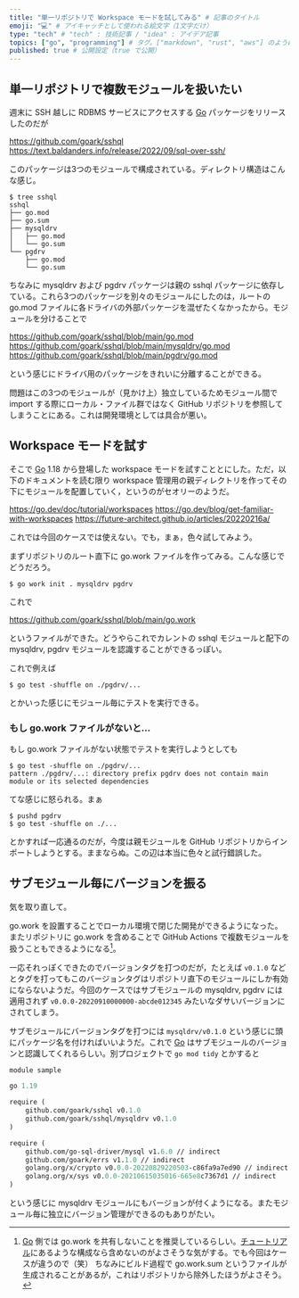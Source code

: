 ```yaml
---
title: "単一リポジトリで Workspace モードを試してみる" # 記事のタイトル
emoji: "💻" # アイキャッチとして使われる絵文字（1文字だけ）
type: "tech" # "tech" : 技術記事 / "idea" : アイデア記事
topics: ["go", "programming"] # タグ。["markdown", "rust", "aws"] のように指定する
published: true # 公開設定（true で公開）
---
```


## 単一リポジトリで複数モジュールを扱いたい

週末に SSH 越しに RDBMS サービスにアクセスする [Go] パッケージをリリースしたのだが

https://github.com/goark/sshql
https://text.baldanders.info/release/2022/09/sql-over-ssh/

このパッケージは3つのモジュールで構成されている。ディレクトリ構造はこんな感じ。

```
$ tree sshql
sshql
├── go.mod
├── go.sum
├── mysqldrv
│   ├── go.mod
│   └── go.sum
└── pgdrv
    ├── go.mod
    └── go.sum
```

ちなみに mysqldrv および pgdrv パッケージは親の sshql パッケージに依存している。これら3つのパッケージを別々のモジュールにしたのは，ルートの go.mod ファイルに各ドライバの外部パッケージを混ぜたくなかったから。モジュールを分けることで

https://github.com/goark/sshql/blob/main/go.mod
https://github.com/goark/sshql/blob/main/mysqldrv/go.mod
https://github.com/goark/sshql/blob/main/pgdrv/go.mod

という感じにドライバ用のパッケージをきれいに分離することができる。

問題はこの3つのモジュールが（見かけ上）独立しているためモジュール間で import する際にローカル・ファイル群ではなく GitHub リポジトリを参照してしまうことにある。これは開発環境としては具合が悪い。

## Workspace モードを試す

そこで [Go] 1.18 から登場した workspace モードを試すこととにした。ただ，以下のドキュメントを読む限り workspace 管理用の親ディレクトリを作ってその下にモジュールを配置していく，というのがセオリーのようだ。

https://go.dev/doc/tutorial/workspaces
https://go.dev/blog/get-familiar-with-workspaces
https://future-architect.github.io/articles/20220216a/

これでは今回のケースでは使えない。でも，まぁ，色々試してみよう。

まずリポジトリのルート直下に go.work ファイルを作ってみる。こんな感じでどうだろう。

```
$ go work init . mysqldrv pgdrv
```

これで

https://github.com/goark/sshql/blob/main/go.work

というファイルができた。どうやらこれでカレントの sshql モジュールと配下の mysqldrv, pgdrv モジュールを認識することができるっぽい。

これで例えば

```
$ go test -shuffle on ./pgdrv/...
```

とかいった感じにモジュール毎にテストを実行できる。

### もし go.work ファイルがないと...

もし go.work ファイルがない状態でテストを実行しようとしても

```
$ go test -shuffle on ./pgdrv/...
pattern ./pgdrv/...: directory prefix pgdrv does not contain main module or its selected dependencies
```

てな感じに怒られる。まぁ

```
$ pushd pgdrv
$ go test -shuffle on ./...
```

とかすれば一応通るのだが，今度は親モジュールを GitHub リポジトリからインポートしようとする。ままならぬ。この辺は本当に色々と試行錯誤した。

## サブモジュール毎にバージョンを振る

気を取り直して。

go.work を設置することでローカル環境で閉じた開発ができるようになった。またリポジトリに go.work を含めることで GitHub Actions で複数モジュールを扱うこともできるようになる[^c1]。

[^c1]: [Go] 側では go.work を共有しないことを推奨しているらしい。[チュートリアル](https://go.dev/doc/tutorial/workspaces)にあるような構成なら含めないのがよさそうな気がする。でも今回はケースが違うので（笑） ちなみにビルド過程で go.work.sum というファイルが生成されることがあるが，これはリポジトリから除外したほうがよさそう。

一応それっぽくできたのでバージョンタグを打つのだが，たとえば `v0.1.0` などとタグを打ってもこのバージョンタグはリポジトリ直下のモジュールにしか有効にならないようだ。今回のケースではサブモジュールの mysqldrv, pgdrv には適用されず `v0.0.0-20220910000000-abcde012345` みたいなダサいバージョンにされてしまう。

サブモジュールにバージョンタグを打つには `mysqldrv/v0.1.0` という感じに頭にパッケージ名を付ければいいようだ。これで [Go] はサブモジュールのバージョンと認識してくれるらしい。別プロジェクトで `go mod tidy` とかすると

```:go.mod
module sample

go 1.19

require (
    github.com/goark/sshql v0.1.0
    github.com/goark/sshql/mysqldrv v0.1.0
)

require (
    github.com/go-sql-driver/mysql v1.6.0 // indirect
    github.com/goark/errs v1.1.0 // indirect
    golang.org/x/crypto v0.0.0-20220829220503-c86fa9a7ed90 // indirect
    golang.org/x/sys v0.0.0-20210615035016-665e8c7367d1 // indirect
)
```

という感じに mysqldrv モジュールにもバージョンが付くようになる。またモジュール毎に独立にバージョン管理ができるのもありがたい。

[Go]: https://go.dev/ "The Go Programming Language"
<!-- eof -->
